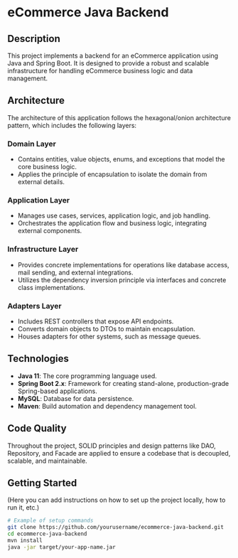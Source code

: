 # eCommerce Java Backend

## Description

This project implements a backend for an eCommerce application using Java and Spring Boot. It is designed to provide a robust and scalable infrastructure for handling eCommerce business logic and data management.

## Architecture

The architecture of this application follows the hexagonal/onion architecture pattern, which includes the following layers:

### Domain Layer

- Contains entities, value objects, enums, and exceptions that model the core business logic.
- Applies the principle of encapsulation to isolate the domain from external details.

### Application Layer

- Manages use cases, services, application logic, and job handling.
- Orchestrates the application flow and business logic, integrating external components.

### Infrastructure Layer

- Provides concrete implementations for operations like database access, mail sending, and external integrations.
- Utilizes the dependency inversion principle via interfaces and concrete class implementations.

### Adapters Layer

- Includes REST controllers that expose API endpoints.
- Converts domain objects to DTOs to maintain encapsulation.
- Houses adapters for other systems, such as message queues.

## Technologies

- **Java 11**: The core programming language used.
- **Spring Boot 2.x**: Framework for creating stand-alone, production-grade Spring-based applications.
- **MySQL**: Database for data persistence.
- **Maven**: Build automation and dependency management tool.

## Code Quality

Throughout the project, SOLID principles and design patterns like DAO, Repository, and Facade are applied to ensure a codebase that is decoupled, scalable, and maintainable.

## Getting Started

(Here you can add instructions on how to set up the project locally, how to run it, etc.)

```sh
# Example of setup commands
git clone https://github.com/yourusername/ecommerce-java-backend.git
cd ecommerce-java-backend
mvn install
java -jar target/your-app-name.jar
